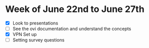 # Week of June 22nd to June 27th
- [x] Look to presentations
- [ ] See the ovi documentation and understand the concepts
- [x] VPN Set up 
- [ ] Setting survey questions
